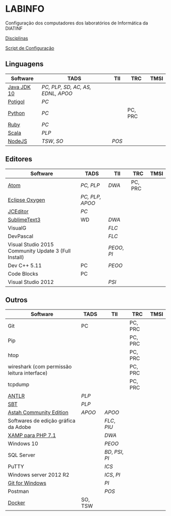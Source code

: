 # LABINFO
Configuração dos computadores dos laboratórios de Informática da DIATINF

[Disciplinas](/disciplinas.md)

[Script de Configuração](/software/labinfo.sh)

## Linguagens

Software                                                    | TADS                              | TII   | TRC     | TMSI
---                                                         | ---                               | ---   | ---     | ---
[Java JDK 10](/software/Java10.md)                          | *PC, PLP, SD, AC, AS, EDNL, APOO* |       |         |      
[Potigol](https://github.com/potigol/potigol)               |  *PC*                             |       |         |      
[Python](/software/Python.md)                               |  *PC*                             |       | PC, PRC |      
[Ruby](/software/Ruby.md)                                   |  *PC*                             |       |         |      
[Scala](https://www.scala-lang.org/download/install.html)   | *PLP*                             |       |         |      
[NodeJS](https://nodejs.org/en/)                            | *TSW*, *SO*                       | _POS_ |         |      

## Editores

Software                                      | TADS      | TII   | TRC | TMSI
---                                           | ---       | ---   | --- | ---
[Atom](/software/Atom.md)                     | _PC, PLP_ | _DWA_ | PC, PRC |     
[Eclipse Oxygen](http://ubuntuhandbook.org/index.php/2016/01/how-to-install-the-latest-eclipse-in-ubuntu-16-04-15-10/) | _PC, PLP, APOO_ | | |
[JCEditor](https://github.com/cristian-henrique/JCEditor) | *PC* |    |  |
[SublimeText3](/software/SublimeText3.md)     | WD        | _DWA_ |    |   
VisualG                                       |           | _FLC_ |    |   
DevPascal                                     |           | _FLC_ |    |   
Visual Studio 2015 Community Update 3 (Full Install)   |    | _PEOO_, _PI_ |    |  
Dev C++ 5.11                                  | PC        | _PEOO_ |    |  
Code Blocks                                   | PC        |        |    |  
Visual Studio 2012                            |           | _PSI_  |    |

## Outros

Software                                      | TADS      | TII | TRC      | TMSI
---                                           | ---       | --- | ---      | ---
Git                                           | PC        |     |  PC, PRC |
Pip                                           |           |     |  PC, PRC |
htop                                          |           |     |  PC, PRC |
wireshark (com permissão leitura interface)   |           |     |  PC, PRC |
tcpdump                                       |           |     |  PC, PRC |
[ANTLR](/software/Antlr.md)                   | *PLP*     |     |     |
[SBT](/software/sbt.md)                       | *PLP*     |     |     |
[Astah Community Edition](http://astah.net/com-announcement) | *APOO*  | *APOO*  |     |
Softwares de edição gráfica da Adobe          |           | _FLC_, _PIU_ |    |    
[XAMP para PHP 7.1](https://www.apachefriends.org/download.html)    |    | _DWA_ |    |    
Windows 10                                    |           | _PEOO_ |    |  
SQL Server                                    |           | _BD_, _PSI_, _PI_ |    |
PuTTY                                         |           | _ICS_  |    |    
Windows server 2012 R2                        |           | _ICS_, _PI_ |    |   
[Git for Windows](https://git-scm.com/downloads)   |       | _PI_   |    |   
Postman                                       |           | _POS_ |    |  
[Docker](https://www.docker.com)              | SO, TSW   |        |    |    
